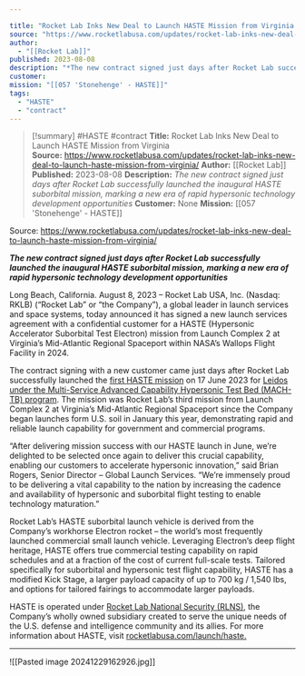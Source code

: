 ```yaml
---

title: "Rocket Lab Inks New Deal to Launch HASTE Mission from Virginia  "
source: "https://www.rocketlabusa.com/updates/rocket-lab-inks-new-deal-to-launch-haste-mission-from-virginia/"
author:
  - "[[Rocket Lab]]"
published: 2023-08-08
description: "*The new contract signed just days after Rocket Lab successfully launched the inaugural HASTE suborbital mission, marking a new era of rapid hypersonic technology development opportunities*"
customer:
mission: "[[057 'Stonehenge' - HASTE]]"
tags:
  - "HASTE"
  - "contract"
---
```

>[!summary]
#HASTE #contract
**Title:** Rocket Lab Inks New Deal to Launch HASTE Mission from Virginia  
**Source:** https://www.rocketlabusa.com/updates/rocket-lab-inks-new-deal-to-launch-haste-mission-from-virginia/
**Author:** [[Rocket Lab]]
**Published:** 2023-08-08
**Description:** *The new contract signed just days after Rocket Lab successfully launched the inaugural HASTE suborbital mission, marking a new era of rapid hypersonic technology development opportunities*
**Customer:** None
**Mission:** [[057 'Stonehenge' - HASTE]]

Source: https://www.rocketlabusa.com/updates/rocket-lab-inks-new-deal-to-launch-haste-mission-from-virginia/

***The new contract signed just days after Rocket Lab successfully launched the inaugural HASTE suborbital mission, marking a new era of rapid hypersonic technology development opportunities***

Long Beach, California. August 8, 2023 – Rocket Lab USA, Inc. (Nasdaq: RKLB) (“Rocket Lab” or “the Company”), a global leader in launch services and space systems, today announced it has signed a new launch services agreement with a confidential customer for a HASTE (Hypersonic Accelerator Suborbital Test Electron) mission from Launch Complex 2 at Virginia’s Mid-Atlantic Regional Spaceport within NASA’s Wallops Flight Facility in 2024.

The contract signing with a new customer came just days after Rocket Lab successfully launched the [first HASTE mission](https://www.rocketlabusa.com/updates/rocket-lab-debuts-haste-rocket-with-first-successful-suborbital-launch-from-virginia/) on 17 June 2023 for [Leidos under the Multi-Service Advanced Capability Hypersonic Test Bed (MACH-TB) program](https://investors.leidos.com/news-and-events/news-releases/press-release-details/2023/Leidos-MACH-TB-program-successfully-completes-1st-test-launch/default.aspx). The mission was Rocket Lab’s third mission from Launch Complex 2 at Virginia’s Mid-Atlantic Regional Spaceport since the Company began launches form U.S. soil in January this year, demonstrating rapid and reliable launch capability for government and commercial programs.

“After delivering mission success with our HASTE launch in June, we’re delighted to be selected once again to deliver this crucial capability, enabling our customers to accelerate hypersonic innovation,” said Brian Rogers, Senior Director – Global Launch Services. “We’re immensely proud to be delivering a vital capability to the nation by increasing the cadence and availability of hypersonic and suborbital flight testing to enable technology maturation.”

Rocket Lab’s HASTE suborbital launch vehicle is derived from the Company’s workhorse Electron rocket – the world’s most frequently launched commercial small launch vehicle. Leveraging Electron’s deep flight heritage, HASTE offers true commercial testing capability on rapid schedules and at a fraction of the cost of current full-scale tests. Tailored specifically for suborbital and hypersonic test flight capability, HASTE has a modified Kick Stage, a larger payload capacity of up to 700 kg / 1,540 lbs, and options for tailored fairings to accommodate larger payloads.

HASTE is operated under [Rocket Lab National Security (RLNS)](https://www.rocketlabusa.com/updates/rocket-lab-introduces-dedicated-national-security-subsidiary/), the Company’s wholly owned subsidiary created to serve the unique needs of the U.S. defense and intelligence community and its allies. For more information about HASTE, visit [rocketlabusa.com/launch/haste.](https://www.rocketlabusa.com/launch/haste/)

---

![[Pasted image 20241229162926.jpg]]